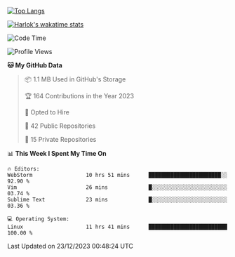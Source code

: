 [![Top Langs](https://github-readme-stats.vercel.app/api/top-langs/?username=remisiki&theme=dracula&layout=compact&hide=Jupyter%20Notebook,CSS,HTML&langs_count=10&exclude_repo=GMM-Demux-GUI)](https://github.com/anuraghazra/github-readme-stats)

[![Harlok's wakatime stats](https://github-readme-stats.vercel.app/api/wakatime?username=@remisiki&theme=dracula&layout=compact&langs_count=10&hide=other,html,css,text,json,markdown,jupyter)](https://github.com/anuraghazra/github-readme-stats)

<!--START_SECTION:waka-->
![Code Time](http://img.shields.io/badge/Code%20Time-625%20hrs%2050%20mins-blue)

![Profile Views](http://img.shields.io/badge/Profile%20Views-4-blue)

**🐱 My GitHub Data** 

> 📦 1.1 MB Used in GitHub's Storage 
 > 
> 🏆 164 Contributions in the Year 2023
 > 
> 💼 Opted to Hire
 > 
> 📜 42 Public Repositories 
 > 
> 🔑 15 Private Repositories 
 > 
📊 **This Week I Spent My Time On** 

```text
🔥 Editors: 
WebStorm                 10 hrs 51 mins      ███████████████████████░░   92.90 % 
Vim                      26 mins             █░░░░░░░░░░░░░░░░░░░░░░░░   03.74 % 
Sublime Text             23 mins             █░░░░░░░░░░░░░░░░░░░░░░░░   03.36 % 

💻 Operating System: 
Linux                    11 hrs 41 mins      █████████████████████████   100.00 % 
```


 Last Updated on 23/12/2023 00:48:24 UTC
<!--END_SECTION:waka-->
